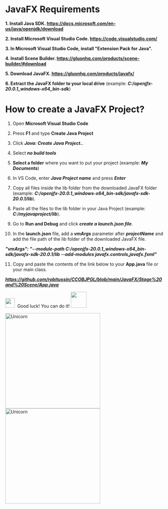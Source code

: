 
# JavaFX Requirements

**1. Install Java SDK. 
  https://docs.microsoft.com/en-us/java/openjdk/download**  

**2. Install Microsoft Visual Studio Code.
https://code.visualstudio.com/** 

**3. In Microsoft Visual Studio Code, install "Extension Pack for Java".** 

**4. Install Scene Builder.
https://gluonhq.com/products/scene-builder/#download** 

**5. Download JavaFX. 
https://gluonhq.com/products/javafx/** 

**6. Extract the JavaFX folder to your local drive** (example: ***C:/openjfx-20.0.1_windows-x64_bin-sdk***)


# How to create a JavaFX Project?

1. Open **Microsoft Visual Studio Code**

2. Press **F1** and type **Create Java Project**

3. Click ***Java: Create Java Project..***

4. Select ***no build tools***

5. **Select a folder** where you want to put your project (example: ***My Documents***)

6. In VS Code, enter ***Java Project name*** and press ***Enter***

7. Copy all files inside the lib folder from the downloaded JavaFX folder (example: ***C:/openjfx-20.0.1_windows-x64_bin-sdk/javafx-sdk-20.0.1/lib***).

8. Paste all the files to the lib folder in your Java Project (example: ***C:/myjavaproject/lib***).

9. Go to **Run and Debug** and click ***create a launch.json file***.

10. In the **launch.json** file, add a ***vmArgs*** parameter after ***projectName*** and add the file path of the lib folder of the downloaded JavaFX file.

***"vmArgs": "--module-path C:/openjfx-20.0.1_windows-x64_bin-sdk/javafx-sdk-20.0.1/lib --add-modules javafx.controls,javafx.fxml"***

11. Copy and paste the contents of the link below to your **App.java** file or your main class.

***https://github.com/robitussin/CCOBJPGL/blob/main/JavaFX/Stage%20and%20Scene/App.java***

<img src="https://media.giphy.com/media/ObNTw8Uzwy6KQ/giphy.gif" width="30px">&nbsp; Good luck! You can do it! <img src="https://media.giphy.com/media/VgCDAzcKvsR6OM0uWg/giphy.gif" width="50" />

<img align="left" width=300px alt="Unicorn" src="https://media4.giphy.com/media/KztT2c4u8mYYUiMKdJ/200.webp?cid=ecf05e47d58zqgktot00yjcj2foe4lb6kqjmr8ofls9whzxu&rid=200.webp&ct=g"/>

<img align="center" width=300px alt="Unicorn" src="https://media3.giphy.com/media/Y3wzF9erUbjfvs3QFo/200w.webp?cid=ecf05e47o8nlgy4qxxlq00zw19typkw5vr929z0mv02ors3v&rid=200w.webp&ct=g"/>








